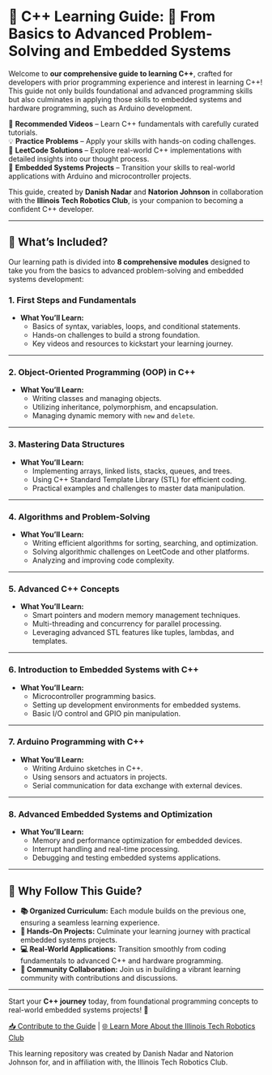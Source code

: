 # 🌟 C++ Learning Guide: 🚀 From Basics to Advanced Problem-Solving and Embedded Systems  

Welcome to **our comprehensive guide to learning C++**, crafted for developers with prior programming experience and interest in learning C++! This guide not only builds foundational and advanced programming skills but also culminates in applying those skills to embedded systems and hardware programming, such as Arduino development.  

🎥 **Recommended Videos** – Learn C++ fundamentals with carefully curated tutorials.  
💡 **Practice Problems** – Apply your skills with hands-on coding challenges.  
🤖 **LeetCode Solutions** – Explore real-world C++ implementations with detailed insights into our thought process.  
🔧 **Embedded Systems Projects** – Transition your skills to real-world applications with Arduino and microcontroller projects.  

This guide, created by **Danish Nadar** and **Natorion Johnson** in collaboration with the **Illinois Tech Robotics Club**, is your companion to becoming a confident C++ developer.  

---

## 🌟 What’s Included?  

Our learning path is divided into **8 comprehensive modules** designed to take you from the basics to advanced problem-solving and embedded systems development:  

### **1. First Steps and Fundamentals**  
- **What You’ll Learn:**  
  - Basics of syntax, variables, loops, and conditional statements.  
  - Hands-on challenges to build a strong foundation.  
  - Key videos and resources to kickstart your learning journey.  

---

### **2. Object-Oriented Programming (OOP) in C++**  
- **What You’ll Learn:**  
  - Writing classes and managing objects.  
  - Utilizing inheritance, polymorphism, and encapsulation.  
  - Managing dynamic memory with `new` and `delete`.  

---

### **3. Mastering Data Structures**  
- **What You’ll Learn:**  
  - Implementing arrays, linked lists, stacks, queues, and trees.  
  - Using C++ Standard Template Library (STL) for efficient coding.  
  - Practical examples and challenges to master data manipulation.  

---

### **4. Algorithms and Problem-Solving**  
- **What You’ll Learn:**  
  - Writing efficient algorithms for sorting, searching, and optimization.  
  - Solving algorithmic challenges on LeetCode and other platforms.  
  - Analyzing and improving code complexity.  

---

### **5. Advanced C++ Concepts**  
- **What You’ll Learn:**  
  - Smart pointers and modern memory management techniques.  
  - Multi-threading and concurrency for parallel processing.  
  - Leveraging advanced STL features like tuples, lambdas, and templates.  

---

### **6. Introduction to Embedded Systems with C++**  
- **What You’ll Learn:**  
  - Microcontroller programming basics.  
  - Setting up development environments for embedded systems.  
  - Basic I/O control and GPIO pin manipulation.  

---

### **7. Arduino Programming with C++**  
- **What You’ll Learn:**  
  - Writing Arduino sketches in C++.  
  - Using sensors and actuators in projects.  
  - Serial communication for data exchange with external devices.  

---

### **8. Advanced Embedded Systems and Optimization**  
- **What You’ll Learn:**  
  - Memory and performance optimization for embedded devices.  
  - Interrupt handling and real-time processing.  
  - Debugging and testing embedded systems applications.  

---

## 🎯 Why Follow This Guide?  

- **📚 Organized Curriculum:** Each module builds on the previous one, ensuring a seamless learning experience.  
- **🔧 Hands-On Projects:** Culminate your learning journey with practical embedded systems projects.  
- **💻 Real-World Applications:** Transition smoothly from coding fundamentals to advanced C++ and hardware programming.  
- **🤝 Community Collaboration:** Join us in building a vibrant learning community with contributions and discussions.  

---

Start your **C++ journey** today, from foundational programming concepts to real-world embedded systems projects! 🚀  

[📥 Contribute to the Guide](https://github.com/DanishNadar/Cpp_Learning_IIT) | [🌐 Learn More About the Illinois Tech Robotics Club](https://illinoistechrobotics.org/)

This learning repository was created by Danish Nadar and Natorion Johnson for, and in affiliation with, the Illinois Tech Robotics Club. 
